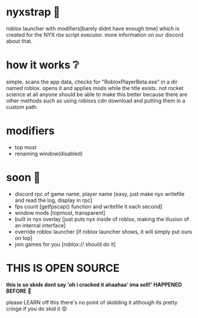 # nyxstrap 🌟
roblox launcher with modifiers[barely didnt have enough time] which is created for the NYX rbx script executor. more information on our discord about that.

# how it works ❔

simple. scans the app data, checks for "RobloxPlayerBeta.exe" in a dir named roblox. opens it and applies mods while the title exists. not rocket science at all anyone should be able to make this better because there are other methods such as using robloxs cdn download and putting them in a custom path.


# modifiers

- top most
- renaming window(disabled)

# soon 🤪

- discord rpc of game name, player name [easy, just make nyx writefile and read the log, display in rpc]
- fps count [getfpscap() function and writefile it each second]
- window mods [topmost, transparent]
- built in nyx overlay [just puts nyx inside of roblox, making the illusion of an internal interface]
- override roblox launcher [if roblox launcher shows, it will simply put ours on top]
- join games for you [roblox:// should do it]


# THIS IS OPEN SOURCE

**this is so skids dont say 'oh i cracked it ahaahaa' ima sell!' HAPPENED BEFORE** 💯

please LEARN off this there's no point of skidding it although its pretty cringe if you do skid it 😡

